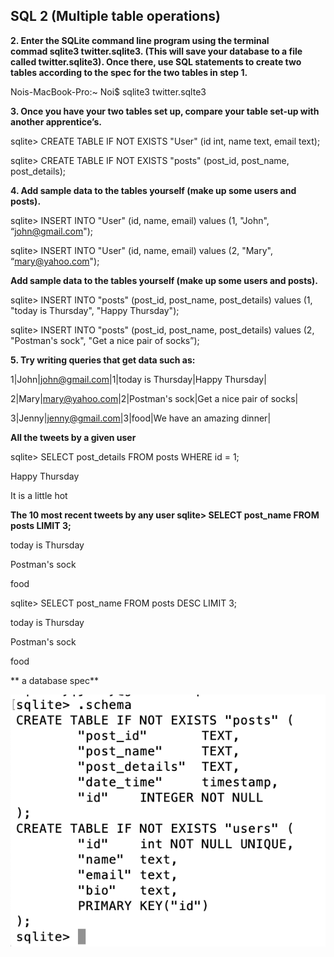 ## SQL 2 (Multiple table operations)

**2. Enter the SQLite command line program using the terminal commad sqlite3 twitter.sqlite3. (This will save your database to a file called twitter.sqlite3). Once there, use SQL statements to create two tables according to the spec for the two tables in step 1.**

Nois-MacBook-Pro:~ Noi$ sqlite3 twitter.sqlte3


**3. Once you have your two tables set up, compare your table set-up with another apprentice’s.**

sqlite> CREATE TABLE IF NOT EXISTS "User" (id int, name text, email text);

sqlite> CREATE TABLE IF NOT EXISTS "posts" (post_id, post_name, post_details);


**4. Add sample data to the tables yourself (make up some users and posts).**

sqlite> INSERT INTO "User" (id, name, email) values (1, "John", “john@gmail.com");

sqlite> INSERT INTO "User" (id, name, email) values (2, "Mary", “mary@yahoo.com");


**Add sample data to the tables yourself (make up some users and posts).**

sqlite> INSERT INTO "posts" (post_id, post_name, post_details) values (1, "today is Thursday", "Happy Thursday");

sqlite> INSERT INTO "posts" (post_id, post_name, post_details) values (2, "Postman's sock", "Get a nice pair of socks”);


**5. Try writing queries that get data such as:**

1|John|john@gmail.com|1|today is Thursday|Happy Thursday|

2|Mary|mary@yahoo.com|2|Postman's sock|Get a nice pair of socks|

3|Jenny|jenny@gmail.com|3|food|We have an amazing dinner|


**All the tweets by a given user**

sqlite> SELECT post_details FROM posts WHERE id = 1;

Happy Thursday

It is a little hot


**The 10 most recent tweets by any user sqlite> SELECT post_name FROM posts LIMIT 3;**

today is Thursday

Postman's sock

food


sqlite> SELECT post_name FROM posts DESC LIMIT 3;

today is Thursday

Postman's sock

food


** a database spec**

![SQLite Database for Browser](https://github.com/Noi-Git/techtonica-assignments/blob/master/images/sql_2.png)